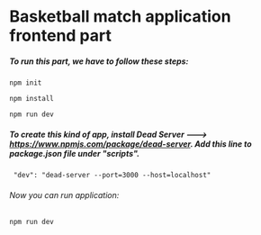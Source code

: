 # Basketball match application frontend part

##### To run this part, we have to follow these steps:

`npm init`

`npm install`

`npm run dev`

##### To create this kind of app, install Dead Server ---> https://www.npmjs.com/package/dead-server. Add this line to package.json file under "scripts".

` "dev": "dead-server --port=3000 --host=localhost"`

###### Now you can run application:

`npm run dev`

